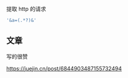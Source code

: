 提取 http 的请求 

```javascript
'&a=(.*?)&'
```





## 文章

写的很赞

https://juejin.cn/post/6844903487155732494